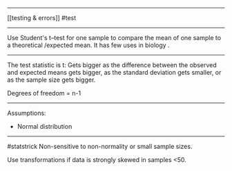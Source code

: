 ___
[[testing & errors]]
#test 
___
Use Student's t–test for one sample to compare the mean of one sample to a theoretical /expected mean. It has few uses in biology .
___
The test statistic is t:
Gets bigger as the difference between the observed and expected means gets bigger, as the standard deviation gets smaller, or as the sample size gets bigger.

Degrees of freedom = n-1
___
Assumptions:
* Normal distribution
___
#statstrick
Non-sensitive to non-normality or small sample sizes.

Use transformations if data is strongly skewed in samples <50.